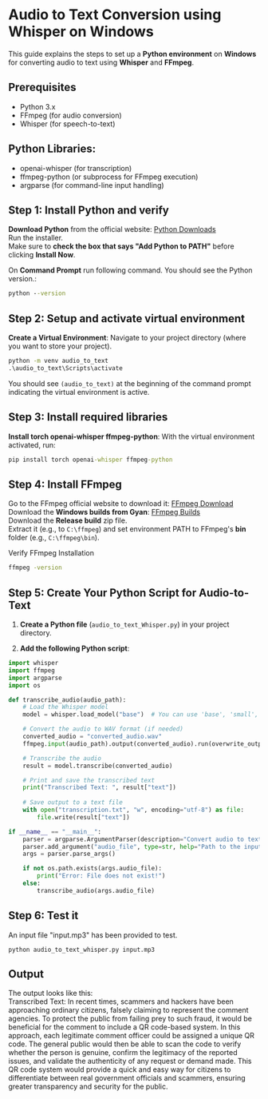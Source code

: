 # Audio to Text Conversion using Whisper on Windows

This guide explains the steps to set up a **Python environment** on **Windows** for converting audio to text using **Whisper** and **FFmpeg**.

## Prerequisites
- Python 3.x
- FFmpeg (for audio conversion)
- Whisper (for speech-to-text)

## Python Libraries:
- openai-whisper (for transcription)
- ffmpeg-python (or subprocess for FFmpeg execution)
- argparse (for command-line input handling)

## Step 1: Install Python and verify

**Download Python** from the official website:  [Python Downloads](https://www.python.org/downloads/)  
Run the installer.  
Make sure to **check the box that says "Add Python to PATH"** before clicking **Install Now**.  

On **Command Prompt** run following command. You should see the Python version.:  
```cmd
python --version
```

## Step 2: Setup and activate virtual environment

**Create a Virtual Environment**:
Navigate to your project directory (where you want to store your project).
```cmd
python -m venv audio_to_text
.\audio_to_text\Scripts\activate
```
You should see `(audio_to_text)` at the beginning of the command prompt indicating the virtual environment is active.

## Step 3: Install required libraries

**Install torch openai-whisper ffmpeg-python**:
With the virtual environment activated, run:
```cmd
pip install torch openai-whisper ffmpeg-python
```

## Step 4: Install FFmpeg  
Go to the FFmpeg official website to download it:  [FFmpeg Download](https://ffmpeg.org/download.html)  
Download the **Windows builds from Gyan**:  [FFmpeg Builds](https://www.gyan.dev/ffmpeg/builds/)  
Download the **Release build** zip file.  
Extract it (e.g., to `C:\ffmpeg`) and set environment PATH to FFmpeg's **bin** folder (e.g., `C:\ffmpeg\bin`).  

Verify FFmpeg Installation
```cmd
ffmpeg -version
```

## Step 5: Create Your Python Script for Audio-to-Text

1. **Create a Python file** (`audio_to_text_Whisper.py`) in your project directory.
   
2. **Add the following Python script**:

```python
import whisper
import ffmpeg
import argparse
import os

def transcribe_audio(audio_path):
    # Load the Whisper model
    model = whisper.load_model("base")  # You can use 'base', 'small', 'medium', or 'large'

    # Convert the audio to WAV format (if needed)
    converted_audio = "converted_audio.wav"
    ffmpeg.input(audio_path).output(converted_audio).run(overwrite_output=True)

    # Transcribe the audio
    result = model.transcribe(converted_audio)

    # Print and save the transcribed text
    print("Transcribed Text: ", result["text"])
    
    # Save output to a text file
    with open("transcription.txt", "w", encoding="utf-8") as file:
        file.write(result["text"])

if __name__ == "__main__":
    parser = argparse.ArgumentParser(description="Convert audio to text using Whisper.")
    parser.add_argument("audio_file", type=str, help="Path to the input audio file")
    args = parser.parse_args()

    if not os.path.exists(args.audio_file):
        print("Error: File does not exist!")
    else:
        transcribe_audio(args.audio_file)

```

## Step 6: Test it
An input file "input.mp3" has been provided to test. 
```
python audio_to_text_whisper.py input.mp3
```
## Output
The output looks like this:  
Transcribed Text:   In recent times, scammers and hackers have been approaching ordinary citizens, falsely claiming to represent the comment agencies. To protect the public from failing prey to such fraud, it would be beneficial for the comment to include a QR code-based system. In this approach, each legitimate comment officer could be assigned a unique QR code. The general public would then be able to scan the code to verify whether the person is genuine, confirm the legitimacy of the reported issues, and validate the authenticity of any request or demand made. This QR code system would provide a quick and easy way for citizens to differentiate between real government officials and scammers, ensuring greater transparency and security for the public.  


